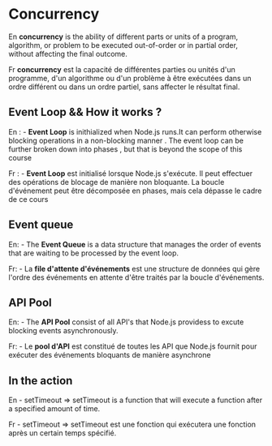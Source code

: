 # Concurrency

En
    **concurrency** is the ability of different parts or units of a program, algorithm, or problem to be executed out-of-order or in partial order, without affecting the final outcome.

Fr
    **concurrency** est la capacité de différentes parties ou unités d'un programme, d'un algorithme ou d'un problème à être exécutées dans un ordre différent ou dans un ordre partiel, sans affecter le résultat final.

## Event Loop && How it works ?

En :
    - **Event Loop** is inithialized when Node.js runs.It can perform otherwise blocking operations in a non-blocking manner . The event loop can be further broken down into phases , but that is beyond the scope of this course

Fr :
    - **Event Loop** est initialisé lorsque Node.js s'exécute. Il peut effectuer des opérations de blocage de manière non bloquante. La boucle d'événement peut être décomposée en phases, mais cela dépasse le cadre de ce cours

## Event queue

En:
    - The **Event Queue** is a data structure that manages the order of events that are waiting to be processed by the event loop.

Fr:
    - La **file d'attente d'événements** est une structure de données qui gère l'ordre des événements en attente d'être traités par la boucle d'événements.

## API Pool

En:
    - The **API Pool** consist of all API's that Node.js providess to excute blocking events asynchronously.

Fr:
    - Le **pool d'API** est constitué de toutes les API que Node.js fournit pour exécuter des événements bloquants de manière asynchrone

## In the action

En
    - setTimeout  => setTimeout is a function that will execute a function after a specified amount of time.

Fr 
    - setTimeout => setTimeout est une fonction qui exécutera une fonction après un certain temps spécifié.

